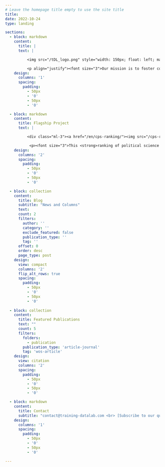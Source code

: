 ```yaml
---
# Leave the homepage title empty to use the site title
title:
date: 2022-10-24
type: landing

sections:
  - block: markdown
    content:
      title: |
      text: |

          <img src="/tDL_logo.png" style="width: 150px; float: left; margin-right: 30px"> <p align="justify"><font size="3">Since 2020, our group has been a meeting point for researchers at different career stages and with various backgrounds who share a common interest in the applications of data and computational social science in three interconnected areas: <strong>data mining</strong>, <strong>econometric modelling</strong>, and <strong>machine learning and artificial intelligence</strong>.</font></p>

          <p align="justify"><font size="3">Our mission is to foster collaboration and the exchange of ideas in computational social science to <strong>foster research</strong> and <strong>disseminate specific knowledge and techniques to wider audiences</strong>. Our commitment to open science leads us to promote transparency and open access to our data, results, and processes in order to generate effective solutions to current challenges and foster a positive impact on society.</font></p>
    design:
      columns: '1'
      spacing:
        padding:
          - 50px
          - '0'
          - 50px
          - '0'

  - block: markdown
    content:
      title: Flagship Project
      text: |

          <div class="ml-3"><a href="/en/cps-ranking/"><img src="/cps-ranking.png" style="width: 150px; float: right; margin-left: 30px"></a></div> <div class="section-subheading article-title mb-0 mt-0"><a href="/en/cps-ranking/">Chilean Political Science Ranking</a></div>

           <p><font size="3">This <strong>ranking of political science in Chile</strong> is one of our flagship projects. It presents a group of researchers at different stages of their careers ordered by <strong>H-index</strong> and uses the number of accumulated citations as a tie-breaker. It is based on Google Scholar and will soon be five years old with <strong>quarterly time series</strong>.</font></p>
    design:
      columns: '2'
      spacing:
        padding:
          - 50px
          - '0'
          - 50px
          - '0'

  - block: collection
    content:
      title: Blog
      subtitle: "News and Columns"
      text:
      count: 2
      filters:
        author: ''
        category: ''
        exclude_featured: false
        publication_type: ''
        tag: ''
      offset: 0
      order: desc
      page_type: post
    design:
      view: compact
      columns: '2'
      flip_alt_rows: true
      spacing:
        padding:
          - 50px
          - '0'
          - 50px
          - '0'
 
  - block: collection
    content:
      title: Featured Publications
      text: ""
      count: 5
      filters:
        folders:
          - publication
        publication_type: 'article-journal'
        tag: 'wos-article'
    design:
      view: citation
      columns: '2'
      spacing:
        padding:
          - 50px
          - '0'
          - 50px
          - '0'

  - block: markdown
    content:
      title: Contact
      subtitle: "contact@training-datalab.com <br> [Subscribe to our quarterly newsletter](https://zcmp.eu/e28J)"
    design:
      columns: '1'
      spacing:
        padding:
          - 50px
          - '0'
          - 50px
          - '0'

---
```


